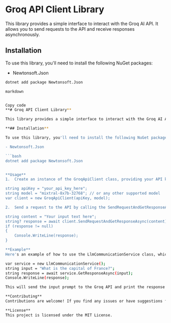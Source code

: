 # Groq API Client Library

This library provides a simple interface to interact with the Groq AI API. It allows you to send requests to the API and receive responses asynchronously.

## Installation

To use this library, you'll need to install the following NuGet packages:

- Newtonsoft.Json

```bash
dotnet add package Newtonsoft.Json

markdown


Copy code
**# Groq API Client Library**

This library provides a simple interface to interact with the Groq AI API. It allows you to send requests to the API and receive responses asynchronously.

**## Installation**

To use this library, you'll need to install the following NuGet packages:

- Newtonsoft.Json

```bash
dotnet add package Newtonsoft.Json


**Usage**
1.  Create an instance of the GroqApiClient class, providing your API key and the desired model:

string apiKey = "your_api_key_here";
string model = "mixtral-8x7b-32768"; // or any other supported model
var client = new GroqApiClient(apiKey, model);

2.  Send a request to the API by calling the SendRequestAndGetResponseAsync method with the desired content:

string content = "Your input text here";
string? response = await client.SendRequestAndGetResponseAsync(content);
if (response != null)
{
    Console.WriteLine(response);
}

**Example**
Here's an example of how to use the LlmCommunicationService class, which wraps the GroqApiClient:

var service = new LlmCommunicationService();
string input = "What is the capital of France?";
string response = await service.GetResponseAsync(input);
Console.WriteLine(response);

This will send the input prompt to the Groq API and print the response to the console.

**Contributing**
Contributions are welcome! If you find any issues or have suggestions for improvements, please open an issue or submit a pull request.

**License**
This project is licensed under the MIT License.

